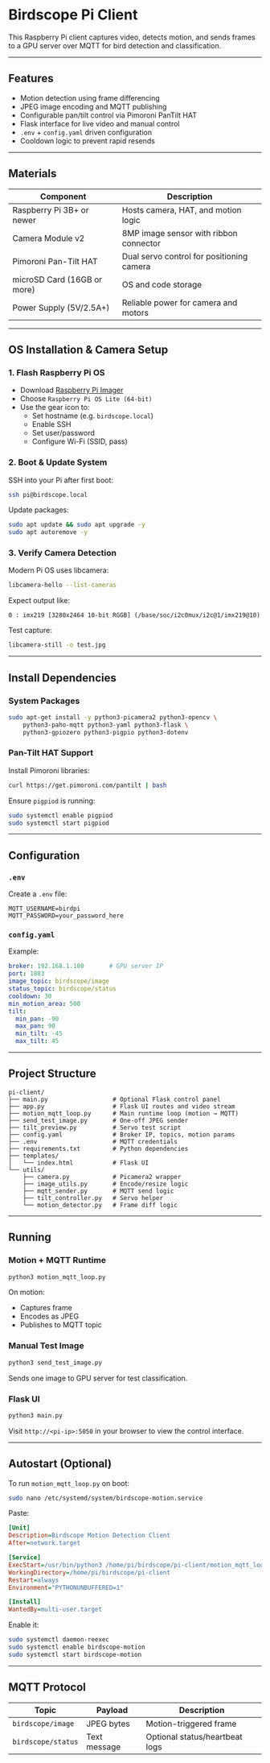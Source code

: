 # Birdscope Pi Client

This Raspberry Pi client captures video, detects motion, and sends frames to a GPU server over MQTT for bird detection and classification.

---

## Features

- Motion detection using frame differencing
- JPEG image encoding and MQTT publishing
- Configurable pan/tilt control via Pimoroni PanTilt HAT
- Flask interface for live video and manual control
- `.env` + `config.yaml` driven configuration
- Cooldown logic to prevent rapid resends

---

## Materials

| Component                     | Description                                  |
|-------------------------------|----------------------------------------------|
| Raspberry Pi 3B+ or newer     | Hosts camera, HAT, and motion logic          |
| Camera Module v2              | 8MP image sensor with ribbon connector       |
| Pimoroni Pan-Tilt HAT         | Dual servo control for positioning camera    |
| microSD Card (16GB or more)   | OS and code storage                          |
| Power Supply (5V/2.5A+)       | Reliable power for camera and motors         |

---

## OS Installation & Camera Setup

### 1. Flash Raspberry Pi OS

- Download [Raspberry Pi Imager](https://www.raspberrypi.com/software/)
- Choose `Raspberry Pi OS Lite (64-bit)`
- Use the gear icon to:
  - Set hostname (e.g. `birdscope.local`)
  - Enable SSH
  - Set user/password
  - Configure Wi-Fi (SSID, pass)

### 2. Boot & Update System

SSH into your Pi after first boot:

```bash
ssh pi@birdscope.local
```

Update packages:

```bash
sudo apt update && sudo apt upgrade -y
sudo apt autoremove -y
```

### 3. Verify Camera Detection

Modern Pi OS uses libcamera:

```bash
libcamera-hello --list-cameras
```

Expect output like:

```
0 : imx219 [3280x2464 10-bit RGGB] (/base/soc/i2c0mux/i2c@1/imx219@10)
```

Test capture:

```bash
libcamera-still -o test.jpg
```

---

## Install Dependencies

### System Packages

```bash
sudo apt-get install -y python3-picamera2 python3-opencv \
    python3-paho-mqtt python3-yaml python3-flask \
    python3-gpiozero python3-pigpio python3-dotenv
```

### Pan-Tilt HAT Support

Install Pimoroni libraries:

```bash
curl https://get.pimoroni.com/pantilt | bash
```

Ensure `pigpiod` is running:

```bash
sudo systemctl enable pigpiod
sudo systemctl start pigpiod
```

---

## Configuration

### `.env`

Create a `.env` file:

```env
MQTT_USERNAME=birdpi
MQTT_PASSWORD=your_password_here
```

### `config.yaml`

Example:

```yaml
broker: 192.168.1.100       # GPU server IP
port: 1883
image_topic: birdscope/image
status_topic: birdscope/status
cooldown: 30
min_motion_area: 500
tilt:
  min_pan: -90
  max_pan: 90
  min_tilt: -45
  max_tilt: 45
```

---

## Project Structure

```
pi-client/
├── main.py                  # Optional Flask control panel
├── app.py                   # Flask UI routes and video stream
├── motion_mqtt_loop.py      # Main runtime loop (motion → MQTT)
├── send_test_image.py       # One-off JPEG sender
├── tilt_preview.py          # Servo test script
├── config.yaml              # Broker IP, topics, motion params
├── .env                     # MQTT credentials
├── requirements.txt         # Python dependencies
├── templates/
│   └── index.html           # Flask UI
└── utils/
    ├── camera.py            # Picamera2 wrapper
    ├── image_utils.py       # Encode/resize logic
    ├── mqtt_sender.py       # MQTT send logic
    ├── tilt_controller.py   # Servo helper
    └── motion_detector.py   # Frame diff logic
```

---

## Running

### Motion + MQTT Runtime

```bash
python3 motion_mqtt_loop.py
```

On motion:
- Captures frame
- Encodes as JPEG
- Publishes to MQTT topic

### Manual Test Image

```bash
python3 send_test_image.py
```

Sends one image to GPU server for test classification.

### Flask UI

```bash
python3 main.py
```

Visit `http://<pi-ip>:5050` in your browser to view the control interface.

---

## Autostart (Optional)

To run `motion_mqtt_loop.py` on boot:

```bash
sudo nano /etc/systemd/system/birdscope-motion.service
```

Paste:

```ini
[Unit]
Description=Birdscope Motion Detection Client
After=network.target

[Service]
ExecStart=/usr/bin/python3 /home/pi/birdscope/pi-client/motion_mqtt_loop.py
WorkingDirectory=/home/pi/birdscope/pi-client
Restart=always
Environment="PYTHONUNBUFFERED=1"

[Install]
WantedBy=multi-user.target
```

Enable it:

```bash
sudo systemctl daemon-reexec
sudo systemctl enable birdscope-motion
sudo systemctl start birdscope-motion
```

---

## MQTT Protocol

| Topic              | Payload           | Description                    |
|-------------------|-------------------|--------------------------------|
| `birdscope/image`  | JPEG bytes        | Motion-triggered frame         |
| `birdscope/status` | Text message      | Optional status/heartbeat logs |

